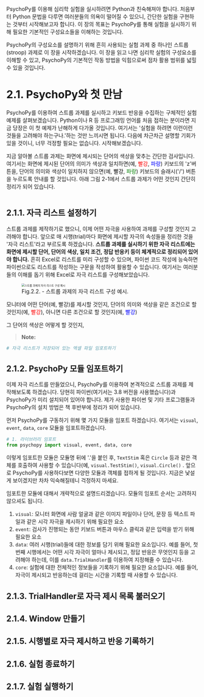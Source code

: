 PsychoPy를 이용해 심리학 실험을 실시하려면 Python과 친숙해져야 합니다. 처음부터 Python 문법을 다루면 여러분들의 의욕이 떨어질 수 있으니, 간단한 실험을 구현하는 것부터 시작해보고자 합니다. 이 장의 목표는 PsychoPy를 통해 실험을 실시하기 위해 필요한 기본적인 구성요소들을 이해하는 것입니다.

PsychoPy의 구성요소를 설명하기 위해 흔히 사용되는 실험 과제 중 하나인 스트룹(stroop) 과제로 이 장을 시작하겠습니다. 이 장을 읽고 나면 심리학 실험의 구성요소를 이해할 수 있고, PsychoPy의 기본적인 작동 방법을 익힘으로써 점차 활용 범위를 넓힐 수 있을 것입니다.

# 2.1. PsychoPy와 첫 만남

PsychoPy를 이용하여 스트룹 과제를 실시하고 키보드 반응을 수집하는 구체적인 실험 예제를 살펴보겠습니다. Python이나 R 등 프로그래밍 언어를 처음 접하는 분이라면 지금 당장은 이 첫 예제가 난해하게 다가올 것입니다. 여기서는 '실험을 하려면 이런이런 것들을 고려해야 하는구나.'하는 것만 느끼시면 됩니다. 다음에 차근차근 설명할 기회가 있을 것이니, 너무 걱정할 필요는 없습니다. 시작해보겠습니다.

지금 알아볼 스트룹 과제는 화면에 제시되는 단어의 색상을 맞추는 간단한 검사입니다.  여기서는 화면에 제시된 단어의 의미가 색상과 일치하면(예, <span style="color:red">빨강</span>, <span style="color:blue">파랑</span>)  키보드의 'z'버튼을, 단어의 의미와 색상이 일치하지 않으면(예, <span style="color:black">빨강</span>, <span style="color:green">파랑</span>) 키보드의 슬래시('/') 버튼을 누르도록 안내를 할 것입니다. 아래 그림 2-1에서 스트룹 과제가 어떤 것인지 간단히 정리가 되어 있습니다.

![]()



## 2.1.1. 자극 리스트 설정하기

스트룹 과제를 제작하기로 했으니, 이제 어떤 자극을 사용하여 과제를 구성할 것인지 고려해야 합니다. 앞으로 매 시행(trial)마다 화면에 제시할 자극의 속성들을 정리한 것을 '자극 리스트'라고 부르도록 하겠습니다. **스트룹 과제를 실시하기 위한 자극 리스트에는 화면에 제시할 단어, 단어의 색상, 일치 조건, 정답 반응키 등이 체계적으로 정리되어 있어야 합니다.** 흔히 Excel로 리스트를 미리 구성할 수 있으며, 파이썬 코드 작성에 능숙하면 파이썬으로도 리스트를 작성하는 구문을 작성하여 활용할 수 있습니다. 여기서는 여러분들의 이해를 돕기 위해 Excel로 자극 리스트를 구성해보았습니다.

<figure>
  <img src="/Users/hojinjeong/Documents/GitHub/Experiment-with-Psychopy/fig 2-2. Example of Strooplist.png" alt="스트룹 과제의 자극 리스트 구성 예시" style="float: bottom left; zoom:50%;""/>
  <figcaption> Fig.2.2. - 스트룹 과제의 자극 리스트 구성 예시.</figcaption>
</figure>

모니터에 어떤 단어(예, 빨강)를 제시할 것인지, 단어의 의미와 색상을 같은 조건으로 할 것인지(예, <span style="color:red">빨강</span>), 아니면 다른 조건으로 할 것인지(예, <span style="color:blue">빨강</span>)

그 단어의 색상은 어떻게 할 것인지,

> **Note:**
>
>



```Python
# 자극 리스트가 저장되어 있는 엑셀 파일 임포트하기
```



## 2.1.2. PsychoPy 모듈 임포트하기

이제 자극 리스트를 만들었으니, PsychoPy를 이용하여 본격적으로 스트룹 과제를 제작해보도록 하겠습니다. 당현히 파이썬(여기서는 3.8 버전을 사용했습니다)과 PsychoPy가 미리 설치되어 있어야 합니다. 제가 사용한 파이썬 및 기타 프로그램들과 PsychoPy의 설치 방법은 책 후반부에 정리가 되어 있습니다.

먼저 PsychoPy를 구동하기 위해 몇 가지 모듈을 임포트 하겠습니다. 여기서는 `visual`, `event`, `data`, `core` 모듈을 임포트하겠습니다.

```python
# 1. 라이브러리 임포트
from psychopy import visual, event, data, core
```

이렇게 임포트한 모듈은 모듈명 뒤에 '.'을 붙인 후, `TextStim` 혹은 `Circle` 등과 같은 객체를 호출하여 사용할 수 있습니다(예, `visual.TestStim()`, `visual.Circle()` . 앞으로 PsychoPy를 사용하다보면 다양한 모듈과 객체를 접하게 될 것입니다. 지금은 낯설게 보이겠지만 차차 익숙해질테니 걱정하지 마세요.

임포트한 모듈에 대해서 개략적으로 설명드리겠습니다. 모듈의 임포트 순서는 고려하지 않으셔도 됩니다.

1. `visual`: 모니터 화면에  사람 얼굴과 같은 이미지 파일이나 단어, 문장 등 텍스트 파일과 같은 시각 자극을 제시하기 위해 필요한 요소
2. `event`: 검사가 진행되는 동안 키보드 버튼과 마우스 클릭과 같은 입력을 받기 위해 필요한 요소
3. `data`: 여러 시행(trial)들에 대한 정보를 담기 위해 필요한 요소입니다. 예를 들어, 첫 번째 시행에서는 어떤 시각 자극이 얼마나 제시되고, 정답 반응은 무엇인지 등을 고려해야 하는데, 이를 `data.TrialHandler`를 이용하여 지정해줄 수 있습니다.
4. `core`:  실험에 대한 전체적인 정보들을 기록하기 위해 필요한 요소입니다. 예를 들어, 자극이 제시되고 반응하는데 걸리는 시간을 기록할 때 사용할 수 있습니다.

## 2.1.3. TrialHandler로 자극 제시 목록 불러오기



## 2.1.4. Window 만들기



## 2.1.5. 시행별로 자극 제시하고 반응 기록하기



## 2.1.6. 실험 종료하기



## 2.1.7. 실험 실행하기
